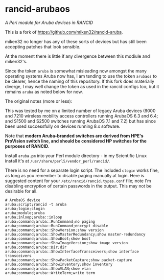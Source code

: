 # rancid-arubaos
*A Perl module for Aruba devices in RANCID*

This is a fork of https://github.com/miken32/rancid-aruba.

miken32 no longer has any of these sorts of devices but has still been accepting patches
that look sensible.

At the moment there is little if any divergence between this modiule and miken32's.

Since the token `aruba` is somewhat misleading now amongst the many operating systems Aruba
now has, I am tending to use the token `arubaos` to be clearer, hence the naming of this
repository.  If this fork does materially diverge, I may well change the token as used
in the rancid configs too, but it remains `aruba` as noted below for now.

The original notes (more or less):

This was tested by me on a limited number of legacy Aruba devices (6000 and 7210 wireless mobility access controllers running ArubaOS 6.3 and 6.4; and S1500 and S2500 switches running ArubaOS 7.1 and 7.2) but has since been used successfully on devices running 8.x software.

Note that **modern Aruba-branded switches are derived from HPE's ProVision switch line, and should be considered HP switches for the purposes of RANCID**.

Install `aruba.pm` into your Perl module directory - in my Scientific Linux install it's at `/usr/share/perl5/vendor_perl/rancid/`.

There is no need for a separate login script. The included `clogin` works fine, as long as you remember to disable paging manually at login. Here is suggested content for your `/etc/rancid/rancid.types.conf` file; note I'm disabling encryption of certain passwords in the output. This may not be desirable for all.

    # ArubaOS device
    aruba;script;rancid -t aruba
    aruba;login;clogin
    aruba;module;aruba
    aruba;inloop;aruba::inloop
    aruba;command;aruba::RunCommand;no paging
    aruba;command;aruba::RunCommand;encrypt disable
    aruba;command;aruba::ShowVersion;show version
    aruba;command;aruba::ShowMasterRedundancy;show master-redundancy
    aruba;command;aruba::ShowBoot;show boot
    aruba;command;aruba::ShowImageVersion;show image version
    aruba;command;aruba::Dir;dir
    aruba;command;aruba::ShowInterfaceTransceivers;show interface transceivers
    aruba;command;aruba::ShowPacketCapture;show packet-capture
    aruba;command;aruba::ShowInventory;show inventory
    aruba;command;aruba::ShowVLAN;show vlan
    aruba;command;aruba::WriteTerm;write term
